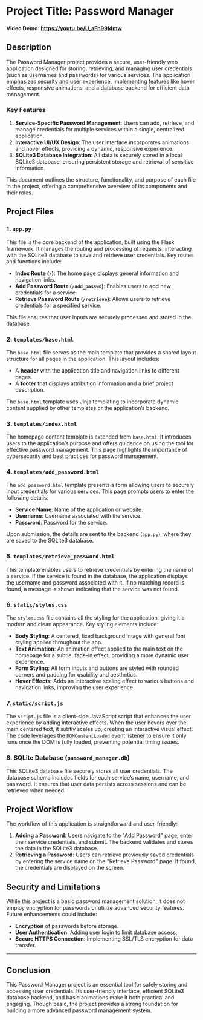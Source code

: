 # Project Title: Password Manager
#### Video Demo: https://youtu.be/U_aFn99I4mw

## Description

The Password Manager project provides a secure, user-friendly web application designed for storing, retrieving, and managing user credentials (such as usernames and passwords) for various services. The application emphasizes security and user experience, implementing features like hover effects, responsive animations, and a database backend for efficient data management.

### Key Features

1. **Service-Specific Password Management**: Users can add, retrieve, and manage credentials for multiple services within a single, centralized application.
2. **Interactive UI/UX Design**: The user interface incorporates animations and hover effects, providing a dynamic, responsive experience.
3. **SQLite3 Database Integration**: All data is securely stored in a local SQLite3 database, ensuring persistent storage and retrieval of sensitive information.

This document outlines the structure, functionality, and purpose of each file in the project, offering a comprehensive overview of its components and their roles.

## Project Files

### 1. `app.py`

This file is the core backend of the application, built using the Flask framework. It manages the routing and processing of requests, interacting with the SQLite3 database to save and retrieve user credentials. Key routes and functions include:

- **Index Route (`/`)**: The home page displays general information and navigation links.
- **Add Password Route (`/add_passwd`)**: Enables users to add new credentials for a service.
- **Retrieve Password Route (`/retrieve`)**: Allows users to retrieve credentials for a specified service.

This file ensures that user inputs are securely processed and stored in the database.

### 2. `templates/base.html`

The `base.html` file serves as the main template that provides a shared layout structure for all pages in the application. This layout includes:

- A **header** with the application title and navigation links to different pages.
- A **footer** that displays attribution information and a brief project description.

The `base.html` template uses Jinja templating to incorporate dynamic content supplied by other templates or the application’s backend.

### 3. `templates/index.html`

The homepage content template is extended from `base.html`. It introduces users to the application’s purpose and offers guidance on using the tool for effective password management. This page highlights the importance of cybersecurity and best practices for password management.

### 4. `templates/add_password.html`

The `add_password.html` template presents a form allowing users to securely input credentials for various services. This page prompts users to enter the following details:

- **Service Name**: Name of the application or website.
- **Username**: Username associated with the service.
- **Password**: Password for the service.

Upon submission, the details are sent to the backend (`app.py`), where they are saved to the SQLite3 database.

### 5. `templates/retrieve_password.html`

This template enables users to retrieve credentials by entering the name of a service. If the service is found in the database, the application displays the username and password associated with it. If no matching record is found, a message is shown indicating that the service was not found.

### 6. `static/styles.css`

The `styles.css` file contains all the styling for the application, giving it a modern and clean appearance. Key styling elements include:

- **Body Styling**: A centered, fixed background image with general font styling applied throughout the app.
- **Text Animation**: An animation effect applied to the main text on the homepage for a subtle, fade-in effect, providing a more dynamic user experience.
- **Form Styling**: All form inputs and buttons are styled with rounded corners and padding for usability and aesthetics.
- **Hover Effects**: Adds an interactive scaling effect to various buttons and navigation links, improving the user experience.

### 7. `static/script.js`

The `script.js` file is a client-side JavaScript script that enhances the user experience by adding interactive effects. When the user hovers over the main centered text, it subtly scales up, creating an interactive visual effect. The code leverages the `DOMContentLoaded` event listener to ensure it only runs once the DOM is fully loaded, preventing potential timing issues.

### 8. SQLite Database (`password_manager.db`)

This SQLite3 database file securely stores all user credentials. The database schema includes fields for each service’s name, username, and password. It ensures that user data persists across sessions and can be retrieved when needed.


## Project Workflow

The workflow of this application is straightforward and user-friendly:

1. **Adding a Password**: Users navigate to the "Add Password" page, enter their service credentials, and submit. The backend validates and stores the data in the SQLite3 database.
2. **Retrieving a Password**: Users can retrieve previously saved credentials by entering the service name on the "Retrieve Password" page. If found, the credentials are displayed on the screen.

## Security and Limitations

While this project is a basic password management solution, it does not employ encryption for passwords or utilize advanced security features. Future enhancements could include:

- **Encryption** of passwords before storage.
- **User Authentication**: Adding user login to limit database access.
- **Secure HTTPS Connection**: Implementing SSL/TLS encryption for data transfer.

---

## Conclusion

This Password Manager project is an essential tool for safely storing and accessing user credentials. Its user-friendly interface, efficient SQLite3 database backend, and basic animations make it both practical and engaging. Though basic, the project provides a strong foundation for building a more advanced password management system.

